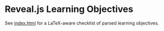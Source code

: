 # Reveal.js Learning Objectives

See [index.html](index.html) for a LaTeX-aware checklist of parsed learning objectives.